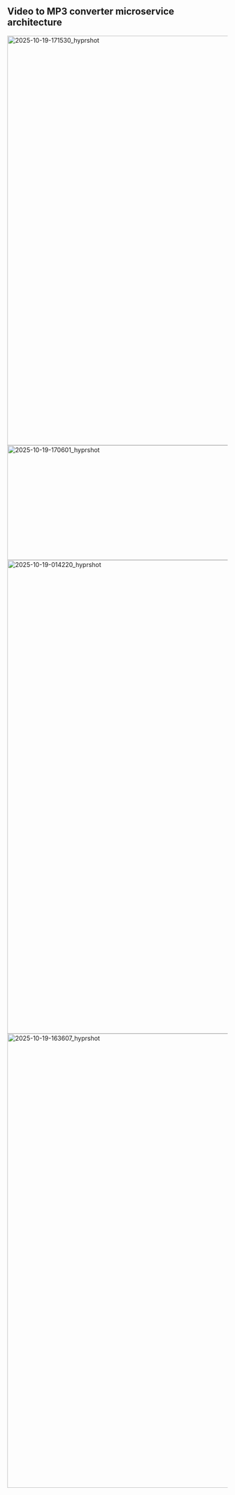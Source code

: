 ## Video to MP3 converter microservice architecture

<img width="1659" height="935" alt="2025-10-19-171530_hyprshot" src="https://github.com/user-attachments/assets/0f1ffdb1-5d54-4cbb-858e-fea108dcb5ee" />
<img width="1296" height="262" alt="2025-10-19-170601_hyprshot" src="https://github.com/user-attachments/assets/2d56b99f-2d70-4ec7-ac37-fdc37b670e02" />
<img width="1970" height="1081" alt="2025-10-19-014220_hyprshot" src="https://github.com/user-attachments/assets/4186abaf-cbc1-45cc-a1aa-30d29c8949b2" />
<img width="1767" height="1037" alt="2025-10-19-163607_hyprshot" src="https://github.com/user-attachments/assets/35cfdfcd-97b3-4b16-a55c-a89ba7258427" />


